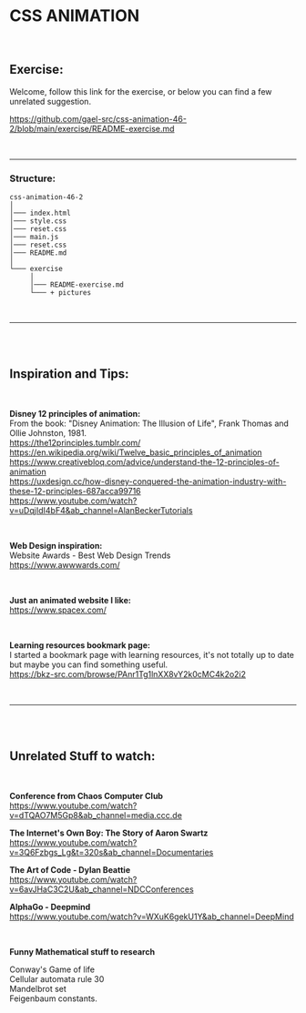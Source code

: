# CSS ANIMATION

</br>

## Exercise:

Welcome, follow this link for the exercise, or below you can find a few unrelated suggestion.

https://github.com/gael-src/css-animation-46-2/blob/main/exercise/README-exercise.md

</br>

---

### Structure:

```
css-animation-46-2
│
│─── index.html
│─── style.css
│─── reset.css
│─── main.js
│─── reset.css
│─── README.md
│
└─── exercise
     │
     │─── README-exercise.md
     └─── + pictures
```

</br>

---

</br></br>

## Inspiration and Tips:

</br>

**Disney 12 principles of animation:** </br>
From the book: "Disney Animation: The Illusion of Life", Frank Thomas and Ollie Johnston, 1981. </br>
https://the12principles.tumblr.com/ </br>
https://en.wikipedia.org/wiki/Twelve_basic_principles_of_animation </br>
https://www.creativebloq.com/advice/understand-the-12-principles-of-animation </br>
https://uxdesign.cc/how-disney-conquered-the-animation-industry-with-these-12-principles-687acca99716 </br>
https://www.youtube.com/watch?v=uDqjIdI4bF4&ab_channel=AlanBeckerTutorials </br>

</br>

**Web Design inspiration:** </br>
Website Awards - Best Web Design Trends </br>
https://www.awwwards.com/ </br>

</br>

**Just an animated website I like:** </br>
https://www.spacex.com/

</br>

**Learning resources bookmark page:** </br>
I started a bookmark page with learning resources, it's not totally up to date but maybe you can find something useful. </br>
https://bkz-src.com/browse/PAnr1Tg1lnXX8vY2k0cMC4k2o2i2 </br>

</br>

---

</br></br>

## Unrelated Stuff to watch:

</br>

**Conference from Chaos Computer Club** </br>
https://www.youtube.com/watch?v=dTQAO7M5Gp8&ab_channel=media.ccc.de

**The Internet's Own Boy: The Story of Aaron Swartz** </br>
https://www.youtube.com/watch?v=3Q6Fzbgs_Lg&t=320s&ab_channel=Documentaries

**The Art of Code - Dylan Beattie** </br>
https://www.youtube.com/watch?v=6avJHaC3C2U&ab_channel=NDCConferences

**AlphaGo - Deepmind** </br>
https://www.youtube.com/watch?v=WXuK6gekU1Y&ab_channel=DeepMind

 </br>

**Funny Mathematical stuff to research**

Conway's Game of life </br>
Cellular automata rule 30 </br>
Mandelbrot set </br>
Feigenbaum constants. </br>

</br></br>
